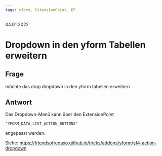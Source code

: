 ```yaml
---
tags: yform, ExtensionPoint. EP
---
```


04.01.2022

# Dropdown in den yform Tabellen erweitern


## Frage
möchte das drop dropdown in den yform tabellen erweitern


## Antwort

Das Dropdown-Menü kann über den ExtensionPoint 

```
"YFORM_DATA_LIST_ACTION_BUTTONS"
``` 

angepasst werden. 

Siehe: 
https://friendsofredaxo.github.io/tricks/addons/yform/yf4-action-dropdown

